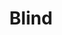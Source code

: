 ---
title: Blind
crosslinks:
- SPACEVAMPIRES
- autotldr
- AutoNewspaper
- AudioGames
- AskReddit
- sanfrancisco
- savedyouaclick
- knitting
- ski
- programming
- casualiama
- ScenesFromAHat
- vaporents
- Magic
- amazonecho
- RachelFlowers
- modnews
- DarthJarJar
---